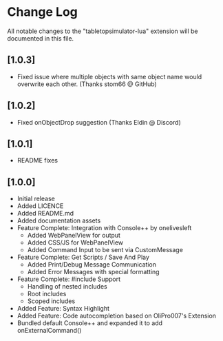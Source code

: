# Change Log

All notable changes to the "tabletopsimulator-lua" extension will be documented in this file.

## [1.0.3]

- Fixed issue where multiple objects with same object name would overwrite each other. (Thanks stom66 @ GitHub)

## [1.0.2]

- Fixed onObjectDrop suggestion (Thanks Eldin @ Discord)

## [1.0.1]

- README fixes

## [1.0.0]

- Initial release
- Added LICENCE
- Added README.md
- Added documentation assets
- Feature Complete: Integration with Console++ by onelivesleft
  - Added WebPanelView for output
  - Added CSS/JS for WebPanelView
  - Added Command Input to be sent via CustomMessage
- Feature Complete: Get Scripts / Save And Play
  - Added Print/Debug Message Communication
  - Added Error Messages with special formatting
- Feature Complete: #include Support
  - Handling of nested includes
  - Root includes
  - Scoped includes
- Added Feature: Syntax Highlight
- Added Feature: Code autocompletion based on OliPro007's Extension
- Bundled default Console++ and expanded it to add onExternalCommand()
